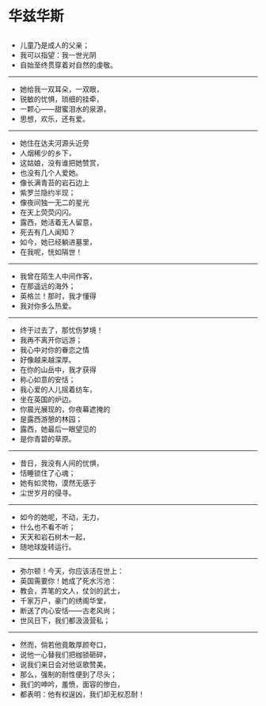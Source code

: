 # 华兹华斯
##
* 儿童乃是成人的父亲； 
* 我可以指望：我一世光阴 
* 自始至终贯穿着对自然的虔敬。 
--- 
* 她给我一双耳朵，一双眼， 
* 锐敏的忧惧，琐细的挂牵， 
* 一颗心——甜蜜泪水的泉源， 
* 思想，欢乐，还有爱。 
--- 
* 她住在达夫河源头近旁 
* 人烟稀少的乡下， 
* 这姑娘，没有谁把她赞赏， 
* 也没有几个人爱她。 
* 像长满青苔的岩石边上 
* 紫罗兰隐约半现； 
* 像夜间独一无二的星光 
* 在天上荧荧闪闪。 
* 露西，她活着无人留意， 
* 死去有几人闻知？ 
* 如今，她已经躺进墓里， 
* 在我呢，恍如隔世！ 
--- 
* 我曾在陌生人中间作客， 
* 在那遥远的海外； 
* 英格兰！那时，我才懂得 
* 我对你多么热爱。 
--- 
* 终于过去了，那忧伤梦境！ 
* 我再不离开你远游； 
* 我心中对你的眷恋之情 
* 好像越来越深厚。 
* 在你的山岳中，我才获得 
* 称心如意的安恬； 
* 我心爱的人儿摇着纺车， 
* 坐在英国的炉边。 
* 你晨光展现的，你夜幕遮掩的 
* 是露西游憩的林园； 
* 露西，她最后一眼望见的 
* 是你青碧的草原。 
--- 
* 昔日，我没有人间的忧惧， 
* 恬睡锁住了心魂； 
* 她有如灵物，漠然无感于 
* 尘世岁月的侵寻。 
--- 
* 如今的她呢，不动，无力， 
* 什么也不看不听； 
* 天天和岩石树木一起， 
* 随地球旋转运行。 
--- 
* 弥尔顿！今天，你应该活在世上： 
* 英国需要你！她成了死水污池： 
* 教会，弄笔的文人，仗剑的武士， 
* 千家万户，豪门的绣阁华堂， 
* 断送了内心安恬——古老风尚； 
* 世风日下，我们都汲汲营私； 
--- 
* 然而，倘若他竟敢厚颜夸口， 
* 说他一心替我们把枷锁砸碎， 
* 说我们来日会对他讴歌赞美， 
* 那么，强制的耐性便到了尽头； 
* 我们的呻吟，羞愤，面容的惨白， 
* 都表明：他有权逞凶，我们却无权忍耐！ 
##
